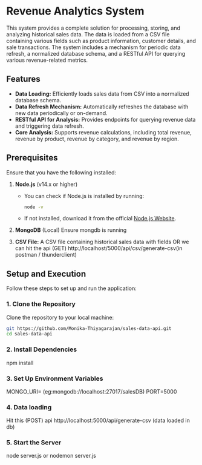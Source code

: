 # Revenue Analytics System

This system provides a complete solution for processing, storing, and analyzing historical sales data. The data is loaded from a CSV file containing various fields such as product information, customer details, and sale transactions. The system includes a mechanism for periodic data refresh, a normalized database schema, and a RESTful API for querying various revenue-related metrics.

## Features

- **Data Loading:** Efficiently loads sales data from CSV into a normalized database schema.
- **Data Refresh Mechanism:** Automatically refreshes the database with new data periodically or on-demand.
- **RESTful API for Analysis:** Provides endpoints for querying revenue data and triggering data refresh.
- **Core Analysis:** Supports revenue calculations, including total revenue, revenue by product, revenue by category, and revenue by region.

## Prerequisites

Ensure that you have the following installed:

1. **Node.js** (v14.x or higher)
   - You can check if Node.js is installed by running:
     ```bash
     node -v
     ```
   - If not installed, download it from the official [Node.js Website](https://nodejs.org/).

2. **MongoDB** (Local)
     Ensure mongdb is running

3. **CSV File:** A CSV file containing historical sales data with fields OR we can hit the api (GET) http://localhost/5000/api/csv/generate-csv(in postman / thunderclient)

## Setup and Execution

Follow these steps to set up and run the application:

### 1. Clone the Repository

Clone the repository to your local machine:

```bash
git https://github.com/Monika-Thiyagarajan/sales-data-api.git
cd sales-data-api
```

### 2. Install Dependencies

npm install

### 3.  Set Up Environment Variables
MONGO_URI=<Your MongoDB URI> (eg:mongodb://localhost:27017/salesDB)
PORT=5000

### 4. Data loading
Hit this (POST) api http://localhost:5000/api/generate-csv (data loaded in db)

### 5. Start the Server
node server.js or nodemon server.js
